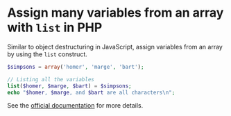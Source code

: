 # Assign many variables from an array with `list` in PHP

Similar to object destructuring in JavaScript, assign variables from an array by using the `list` construct. 

```php
$simpsons = array('homer', 'marge', 'bart');

// Listing all the variables
list($homer, $marge, $bart) = $simpsons;
echo "$homer, $marge, and $bart are all characters\n";
```

See the [official documentation](https://www.php.net/manual/en/function.list.php) for more details.


